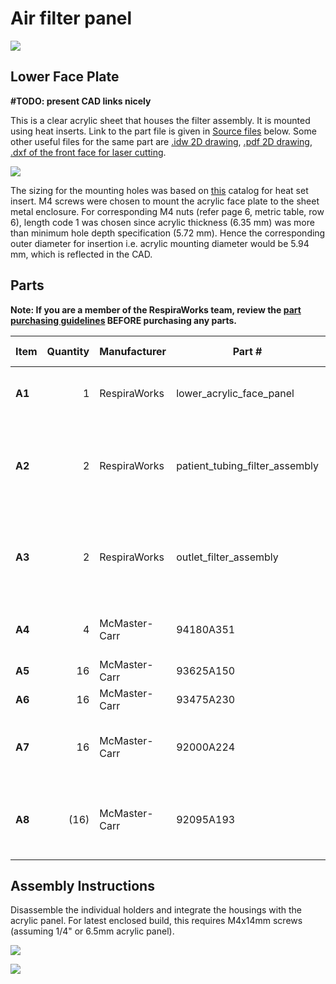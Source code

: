 # Air filter panel

![](images/filter_panel_assembly_rendering.jpg)

## Lower Face Plate

**#TODO: present CAD links nicely**

This is a clear acrylic sheet that houses the filter assembly. It is mounted using heat inserts. Link to the part file
is given in [Source files](#Source-files) below. Some other useful files for the same part are
[.idw 2D drawing](CAD/LowerAcrylicFacePlate.idw), [.pdf 2D drawing](CAD/LowerAcrylicFacePlate.pdf),
[.dxf of the front face for laser cutting](CAD/LowerAcrylicFacePlate_FrontFace.dxf).

![](images/filter_panel_acrylic_plate_rendering.jpg)

The sizing for the mounting holes was based on [this](https://www.pemnet.com/fastening_products/pdf/sidata.pdf) catalog
for heat set insert.
M4 screws were chosen to mount the acrylic face plate to the sheet metal enclosure.
For corresponding M4 nuts (refer page 6, metric table, row 6), length code 1 was chosen since acrylic thickness
(6.35 mm) was more than minimum hole depth specification (5.72 mm).
Hence the corresponding outer diameter for insertion i.e. acrylic mounting diameter would be 5.94 mm, which is
reflected in the CAD.

## Parts

**Note: If you are a member of the RespiraWorks team, review the [part purchasing guidelines][ppg]
BEFORE purchasing any parts.**

[ppg]: ../../purchasing_guidelines.md

| Item | Quantity  | Manufacturer  | Part #                              | Price (USD)         | Sources[*][ppg]| Notes |
| ---- |----------:| ------------- | ----------------------------------- | -------------------:|:----------:|:------|
|**A1**| 1         | RespiraWorks  | lower_acrylic_face_panel            |                     | [Rw][a1rw]  | Lower acrylic face panel |
|**A2**| 2         | RespiraWorks  | patient_tubing_filter_assembly      |                     | [Rw][a2rw]  | Filter housing assembly, variant with patient tubing |
|**A3**| 2         | RespiraWorks  | outlet_filter_assembly              |                     | [Rw][a3rw]  | Filter housing assembly, variant with outlet vent |
|**A4**| 4         | McMaster-Carr | 94180A351                           | 15.47 / 100         | [C][a4mcmc] | Heat-set inserts for m4 screws |
|**A5**| 16        | McMaster-Carr | 93625A150                           | 6.04 / 100          | [C][a5mcmc] | M4 lock nut |
|**A6**| 16        | McMaster-Carr | 93475A230                           | 1.86 / 100          | [C][a6mcmc] | M4 washer |
|**A7**| 16        | McMaster-Carr | 92000A224                           | 9.60 / 100          | [C][a7mcmc] | M4 14mm screw, phillips drive |
|**A8**| (16)      | McMaster-Carr | 92095A193                           | 8.95 / 100          | [C][a8mcmc] | M4 14mm screw, hex drive, **alternate to A7** |

[a1rw]: #lower-face-plate
[a2rw]: filter_holder
[a3rw]: filter_holder
[a4mcmc]: https://www.mcmaster.com/94180A351/
[a5mcmc]: https://www.mcmaster.com/93625A150/
[a6mcmc]: https://www.mcmaster.com/93475A230/
[a7mcmc]: https://www.mcmaster.com/92000A224/
[a8mcmc]: https://www.mcmaster.com/92095A193/

## Assembly Instructions

Disassemble the individual holders and integrate the housings with the acrylic panel. For latest
enclosed build, this requires M4x14mm screws (assuming 1/4" or 6.5mm acrylic panel).

![](images/panel1.jpg)

![](images/panel2.jpg)
